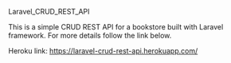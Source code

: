 Laravel_CRUD_REST_API

This is a simple CRUD REST API for a bookstore built with Laravel framework. For more details follow the link below.

Heroku link: https://laravel-crud-rest-api.herokuapp.com/

